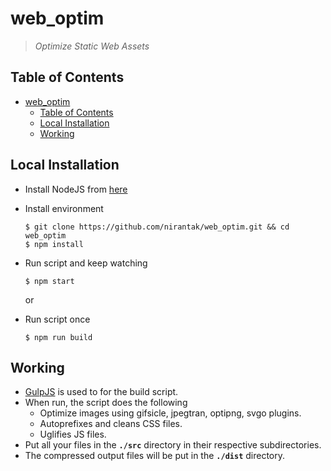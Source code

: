 # web_optim

> *Optimize Static Web Assets*

## Table of Contents

- [web_optim](#web_optim)
	- [Table of Contents](#table-of-contents)
	- [Local Installation](#local-installation)
	- [Working](#working)

## Local Installation

- Install NodeJS from [here](https://nodejs.org/en/download/current/)

- Install environment

  ```shell
  $ git clone https://github.com/nirantak/web_optim.git && cd web_optim
  $ npm install
  ```

- Run script and keep watching

  ```shell
  $ npm start
  ```

  or

- Run script once

  ```shell
  $ npm run build
  ```

## Working

- [GulpJS](https://gulpjs.com/) is used to for the build script.
- When run, the script does the following
    - Optimize images using gifsicle, jpegtran, optipng, svgo plugins.
    - Autoprefixes and cleans CSS files.
    - Uglifies JS files.
- Put all your files in the **`./src`** directory in their respective subdirectories.
- The compressed output files will be put in the **`./dist`** directory.
